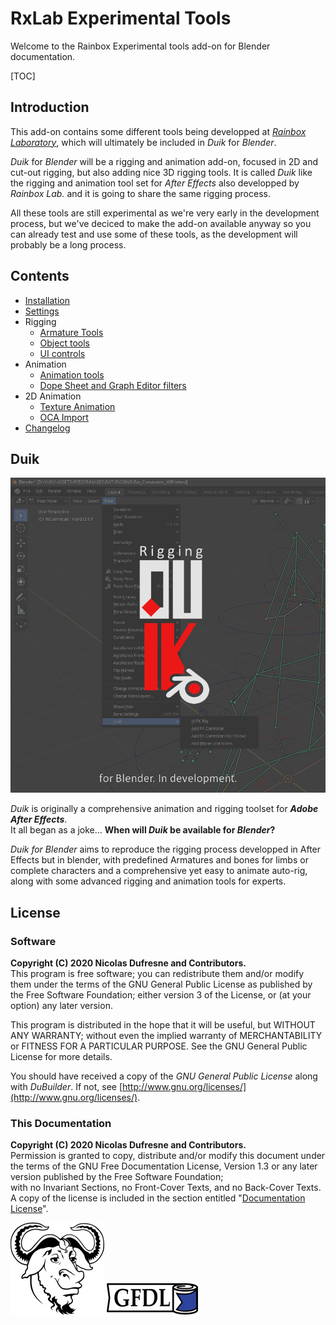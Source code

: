 # RxLab Experimental Tools

Welcome to the Rainbox Experimental tools add-on for Blender documentation.

[TOC]

## Introduction

This add-on contains some different tools being developped at [*Rainbox Laboratory*](https://rainboxlab.org), which will ultimately be included in *Duik* for *Blender*.

*Duik* for *Blender* will be a rigging and animation add-on, focused in 2D and cut-out rigging, but also adding nice 3D rigging tools. It is called *Duik* like the rigging and animation tool set for *After Effects* also developped by *Rainbox Lab.* and it is going to share the same rigging process.

All these tools are still experimental as we're very early in the development process, but we've deciced to make the add-on available anyway so you can already test and use some of these tools, as the development will probably be a long process.

## Contents

- [Installation](install.md)
- [Settings](settings.md)
- Rigging
    - [Armature Tools](armatures.md)
    - [Object tools](objects.md)
    - [UI controls](ui.md)
- Animation
    - [Animation tools](animation-tools.md)
    - [Dope Sheet and Graph Editor filters](dopesheet-filters.md)
- 2D Animation
    - [Texture Animation](texanim.md)
    - [OCA Import](oca.md)
- [Changelog](changelog.md)

## Duik

![](img/logo-blender.png)

*Duik* is originally a comprehensive animation and rigging toolset for __*Adobe After Effects*__.  
It all began as a joke... __When will *Duik* be available for *Blender*?__

*Duik for Blender* aims to reproduce the rigging process developped in After Effects but in blender, with predefined Armatures and bones for limbs or complete characters and a comprehensive yet easy to animate auto-rig, along with some advanced rigging and animation tools for experts.

## License

### Software

**Copyright (C)  2020 Nicolas Dufresne and Contributors.**  
This program is free software; you can redistribute them and/or modify them under the terms of the GNU General Public License as published by the Free Software Foundation; either version 3 of the License, or (at your option) any later version.

This program is distributed in the hope that it will be useful, but WITHOUT ANY WARRANTY; without even the implied warranty of MERCHANTABILITY or FITNESS FOR A PARTICULAR PURPOSE. See the GNU General Public License for more details.

You should have received a copy of the *GNU General Public License* along with *DuBuilder*. If not, see [http://www.gnu.org/licenses/](http://www.gnu.org/licenses/).

### This Documentation

**Copyright (C)  2020 Nicolas Dufresne and Contributors.**  
Permission is granted to copy, distribute and/or modify this document under the terms of the GNU Free Documentation License, Version 1.3 or any later version published by the Free Software Foundation;  
with no Invariant Sections, no Front-Cover Texts, and no Back-Cover Texts.
A copy of the license is included in the section entitled "[Documentation License](licenses/gfdl.md)".

![GNU](img/gnu.png) ![GFDL](img/gfdl-logo.png)
